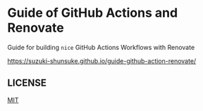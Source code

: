# Guide of GitHub Actions and Renovate

Guide for building `nice` GitHub Actions Workflows with Renovate

https://suzuki-shunsuke.github.io/guide-github-action-renovate/

## LICENSE

[MIT](LICENSE)
